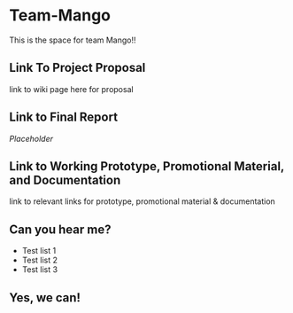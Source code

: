 # Team-Mango
This is the space for team Mango!!

<h2>Link To Project Proposal</h2>
link to wiki page here for proposal

<h2>Link to Final Report</h2>
<em>Placeholder</em>

<h2>Link to Working Prototype, Promotional Material, and Documentation</h2>
link to relevant links for prototype, promotional material & documentation

<h2>Can you hear me?</h2>
<ul>
  <li>Test list 1</li>
  <li>Test list 2</li>
  <li>Test list 3</li>
</ul>
<h2> Yes, we can!</h2>
